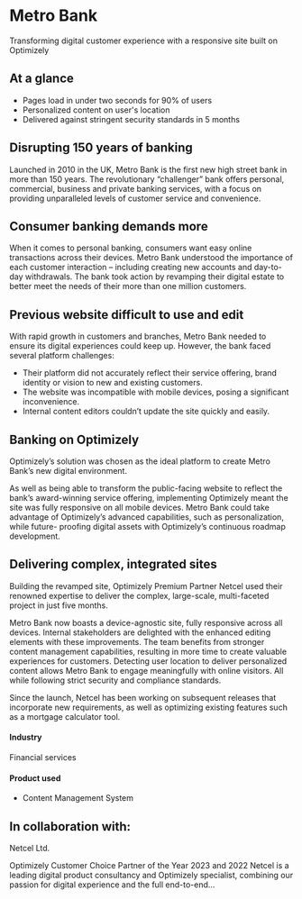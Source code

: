# Metro Bank

Transforming digital customer experience with a responsive site built on
Optimizely

## At a glance

- Pages load in under two seconds for 90% of users
- Personalized content on user's location
- Delivered against stringent security standards in 5 months

## Disrupting 150 years of banking

Launched in 2010 in the UK, Metro Bank is the first new high street bank in more
than 150 years. The revolutionary “challenger” bank offers personal, commercial,
business and private banking services, with a focus on providing unparalleled
levels of customer service and convenience.

## Consumer banking demands more

When it comes to personal banking, consumers want easy online transactions
across their devices. Metro Bank understood the importance of each customer
interaction – including creating new accounts and day-to-day withdrawals. The
bank took action by revamping their digital estate to better meet the needs of
their more than one million customers.

## Previous website difficult to use and edit

With rapid growth in customers and branches, Metro Bank needed to ensure its
digital experiences could keep up. However, the bank faced several platform
challenges:

- Their platform did not accurately reflect their service offering, brand identity or vision to new and existing customers.
- The website was incompatible with mobile devices, posing a significant inconvenience.
- Internal content editors couldn’t update the site quickly and easily.

## Banking on Optimizely

Optimizely’s solution was chosen as the ideal platform to create Metro Bank’s
new digital environment.

As well as being able to transform the public-facing website to reflect the
bank’s award-winning service offering, implementing Optimizely meant the site
was fully responsive on all mobile devices. Metro Bank could take advantage of
Optimizely’s advanced capabilities, such as personalization, while future-
proofing digital assets with Optimizely’s continuous roadmap development.

## Delivering complex, integrated sites

Building the revamped site, Optimizely Premium Partner Netcel used their
renowned expertise to deliver the complex, large-scale, multi-faceted project in
just five months.

Metro Bank now boasts a device-agnostic site, fully responsive across all
devices. Internal stakeholders are delighted with the enhanced editing elements
with these improvements. The team benefits from stronger content management
capabilities, resulting in more time to create valuable experiences for
customers. Detecting user location to deliver personalized content allows Metro
Bank to engage meaningfully with online visitors. All while following strict
security and compliance standards.

Since the launch, Netcel has been working on subsequent releases that
incorporate new requirements, as well as optimizing existing features such as a
mortgage calculator tool.

#### Industry

Financial services

#### Product used

- Content Management System

## In collaboration with:

Netcel Ltd.

Optimizely Customer Choice Partner of the Year 2023 and 2022 Netcel is a leading
digital product consultancy and Optimizely specialist, combining our passion for
digital experience and the full end-to-end...

